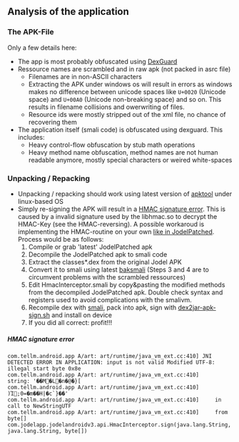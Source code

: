 ## Analysis of the application

### The APK-File
Only a few details here:
- The app is most probably obfuscated using [DexGuard](https://www.guardsquare.com/en/products/dexguard)
- Ressource names are scrambled and in raw apk (not packed in asrc file)
    - Filenames are in non-ASCII characters
    - Extracting the APK under windows os will result in errors as windows makes no difference between unicode 
    spaces like `U+0020` (Unicode space) and `U+00A0` (Unicode non-breaking space) and so on. This results in filename collisions and owerwriting of files.
    - Resource ids were mostly stripped out of the xml file, no chance of recovering them
- The application itself (smali code) is obfuscated using dexguard. This includes:
    - Heavy control-flow obfuscation by stub math operations
    - Heavy method name obfuscation, method names are not human readable anymore, mostly special characters or weired white-spaces

### Unpacking / Repacking
- Unpacking / repacking should work using latest version of [apktool](https://ibotpeaches.github.io/Apktool/) under linux-based OS
- Simply re-signing the APK will result in a [HMAC signature error](#HMAC-signature-error). This is caused by a invalid signature used by the libhmac.so to decrypt the HMAC-Key (see the HMAC-reversing). A possible workaroud is implementing the HMAC-routine on your own [like in JodelPatched](https://github.com/JodelRaccoons/JodelPatched/blob/master/patched/src/main/java/com/jodelapp/jodelandroidv3/api/HmacInterceptor.java). Process would be as follows:
    1. Compile or grab 'latest' JodelPatched apk
    2. Decompile the JodelPatched apk to smali code
    3. Extract the classes*.dex from the original Jodel APK 
    4. Convert it to smali using latest [baksmali](https://bitbucket.org/JesusFreke/smali/downloads/) (Steps 3 and 4 are to circumvent problems with the scrambled ressources)
    5. Edit HmacInterceptor.smali by copy&pasting the modified methods from the decompiled JodelPatched apk. Double check syntax and registers used to avoid complications with the smalivm.
    6. Recompile dex with [smali](https://bitbucket.org/JesusFreke/smali/downloads/), pack into apk, sign with [dex2jar-apk-sign.sh](https://github.com/pxb1988/dex2jar) and install on device
    7. If you did all correct: profit!!!

##### HMAC signature error
```
com.tellm.android.app A/art: art/runtime/java_vm_ext.cc:410] JNI DETECTED ERROR IN APPLICATION: input is not valid Modified UTF-8: illegal start byte 0x8e
com.tellm.android.app A/art: art/runtime/java_vm_ext.cc:410]     string: '��M�L�n�@�}[
com.tellm.android.app A/art: art/runtime/java_vm_ext.cc:410] )Ί;0=�m��H|�c`}��'
com.tellm.android.app A/art: art/runtime/java_vm_ext.cc:410]     in call to NewStringUTF
com.tellm.android.app A/art: art/runtime/java_vm_ext.cc:410]     from byte[] com.jodelapp.jodelandroidv3.api.HmacInterceptor.sign(java.lang.String, java.lang.String, byte[])
```
    
